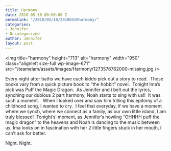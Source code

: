 ```yaml
---
title: Harmony
date: 2010-05-10 00:00:00 Z
permalink: "/2010/05/10/20100510harmony/"
categories:
- Jennifer
- Uncategorized
author: Jennifer
layout: post
---
```


<img title="harmony" height="713" alt="harmony" width="950" class="alignleft size-full wp-image-671" src="/teamelam/assets/images/Harmony/1273576762000-missing.jpg />

<p style="text-align: left;">
  Every night after baths we have each kiddo pick out a story to read.  These books vary from a quick picture book to &#8220;the hobbit&#8221; novel.  Tonight Ima&#8217;s pick was Puff the Magic Dragon.  As Jennifer and i belt out the lyrics, synching our dubious 2 part harmony, Noah starts to sing with us!!  It was such a moment.   When I looked over and saw him trilling this epitomy of a childhood song, I wanted to cry.  I feel that everyday, if we have a moment where we synch, where we connect as a family, as our own little island, I am truly blessed!  Tonight&#8217;s&#8217; moment, as Jennifer&#8217;s howling &#8220;OHHHH puff the magic dragon&#8221; to the heavens and Noah is dancing to the music between us, Ima looks on in fascination with her 2 little fingers stuck in her mouth, I can&#8217;t ask for better.
</p>

Night. Night.
